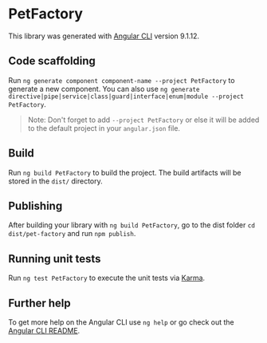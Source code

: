 # PetFactory

This library was generated with [Angular CLI](https://github.com/angular/angular-cli) version 9.1.12.

## Code scaffolding

Run `ng generate component component-name --project PetFactory` to generate a new component. You can also use `ng generate directive|pipe|service|class|guard|interface|enum|module --project PetFactory`.
> Note: Don't forget to add `--project PetFactory` or else it will be added to the default project in your `angular.json` file. 

## Build

Run `ng build PetFactory` to build the project. The build artifacts will be stored in the `dist/` directory.

## Publishing

After building your library with `ng build PetFactory`, go to the dist folder `cd dist/pet-factory` and run `npm publish`.

## Running unit tests

Run `ng test PetFactory` to execute the unit tests via [Karma](https://karma-runner.github.io).

## Further help

To get more help on the Angular CLI use `ng help` or go check out the [Angular CLI README](https://github.com/angular/angular-cli/blob/master/README.md).
